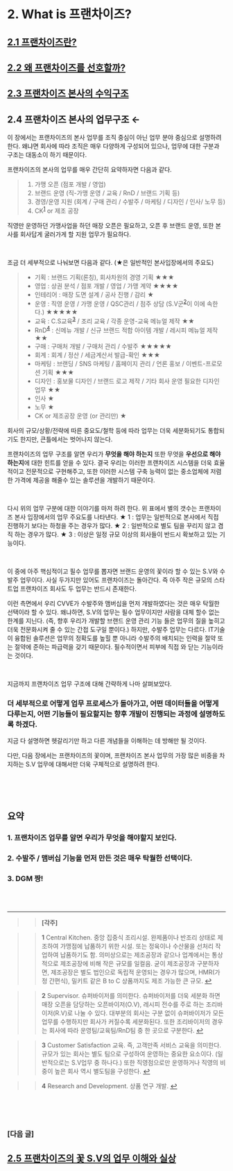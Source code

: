 # 2. What is 프랜차이즈?

## [2.1 프랜차이즈란?](https://github.com/DanielKim0728/blog/blob/master/2.1%20%ED%94%84%EB%9E%9C%EC%B0%A8%EC%9D%B4%EC%A6%88%EB%9E%80%3F%20.md)

## [2.2 왜 프랜차이즈를 선호할까?](https://github.com/DanielKim0728/blog/blob/master/2.2%20%EC%99%9C%20%ED%94%84%EB%9E%9C%EC%B0%A8%EC%9D%B4%EC%A6%88%EB%A5%BC%20%EC%84%A0%ED%98%B8%ED%95%A0%EA%B9%8C%3F.md)

## [2.3 프랜차이즈 본사의 수익구조](https://github.com/DanielKim0728/blog/blob/master/2.3%20%ED%94%84%EB%9E%9C%EC%B0%A8%EC%9D%B4%EC%A6%88%20%EB%B3%B8%EC%82%AC%EC%9D%98%20%EC%88%98%EC%9D%B5%EA%B5%AC%EC%A1%B0.md)

## 2.4 프랜차이즈 본사의 업무구조 ←

이 장에서는 프랜차이즈의 본사 업무를 조직 중심이 아닌 업무 분야 중심으로 설명하려 한다.
왜냐면 회사에 따라 조직은 매우 다양하게 구성되어 있으나, 업무에 대한 구분과 구조는 대동소이 하기 때문이다.


프랜차이즈의 본사의 업무를 매우 간단히 요약하자면 다음과 같다.
> 1. 가맹 오픈 (점포 개발 / 영업)
> 2. 브랜드 운영 (직-가맹 운영 / 교육 / RnD / 브랜드 기획 등)
> 3. 경영/운영 지원 (회계 / 구매 관리 / 수발주 / 마케팅 / 디자인 / 인사/ 노무 등)
> 4. CK<sup id="a1">[1](#footnote1)</sup> or 제조 공장

직영만 운영하던 가맹사업을 하던 매장 오픈은 필요하고, 오픈 후 브랜드 운영, 또한 본사를 회사답게 굴러가게 할 지원 업무가 필요하다.

<br>

조금 더 세부적으로 나눠보면 다음과 같다. (★은 일반적인 본사입장에서의 주요도)
> - 기획 : 브랜드 기획(론칭), 회사차원의 경영 기획 ★★★
> - 영업 : 상권 분석 / 점포 개발 / 영업 / 가맹 계약 ★★★★
> - 인테리어 : 매장 도면 설계 / 공사 진행 / 감리 ★
> - 운영 : 직영 운영 / 가맹 운영 / QSC관리 / 점주 상담 (S.V군<sup id="a2">[2](#footnote2)</sup>이 이에 속한다.)  ★★★★★
> - 교육 : C.S교육<sup id="a3">[3](#footnote3)</sup> / 조리 교육 / 각종 운영-교육 메뉴얼 제작 ★★
> - RnD<sup id="a4">[4](#footnote4)</sup>  : 신메뉴 개발 / 신규 브랜드 적합 아이템 개발 / 레시피 메뉴얼 제작 ★★
> - 구매 : 구매처 개발 / 구매처 관리 / 수발주 ★★★★★
> - 회계 : 회계 / 정산 / 세금계산서 발급-확인 ★★★
> - 마케팅 : 브랜딩 / SNS 마케팅 / 홈페이지 관리 / 언론 홍보 / 이벤트-프로모션 기획 ★★★
> - 디자인 : 홍보물 디자인 / 브랜드 로고 제작 / 기타 회사 운영 필요한 디자인 업무 ★★
> - 인사 ★
> - 노무 ★
> - CK or 제조공장 운영 (or 관리만) ★

회사의 규모/상황/전략에 따른 중요도/철학 등에 따라 업무는 더욱 세분화되기도 통합되기도 한지만, 큰틀에서는 벗어나지 않는다. 

프랜차이즈의 업무 구조를 알면 우리가 **무엇을 해야 하는지** 또한 무엇을 **우선으로 해야 하는지**에 대한 힌트를 얻을 수 있다.
결국 우리는 이러한 프랜차이즈 시스템을 더욱 효율적이고 전문적으로 구현해주고, 또한 이러한 시스템 구축 능력이 없는 중소업체에 저렴한 가격에 제공을 해줄수 있는 솔루션을 개발하기 때문이다.

<br>

다시 위의 업무 구분에 대한 이야기를 마저 하려 한다. 위 표에서 별의 갯수는 프랜차이즈 본사 입장에서의 업무 주요도를 나타낸다.
★ 1 : 업무는 일반적으로 본사에서 직접 진행하기 보다는 하청을 주는 경우가 많다.
★ 2 : 일반적으로 별도 팀을 꾸리지 않고 겸직 하는 경우가 많다.
★ 3 : 이상은 일정 규모 이상의 회사들이 반드시 확보하고 있는 기능이다.

<br>

이 중에 아주 핵심적이고 필수 업무를 뽑자면 브랜드 운영의 꽃이라 할 수 있는 S.V와 수발주 업무이다.
사실 두가지만 있어도 프랜차이즈는 돌아간다.
즉 아주 작은 규모의 스타트업 프랜차이즈 회사도 두 업무는 반드시 존재한다.

이런 측면에서 우리 CVVE가 수발주와 맴버십을 먼저 개발하였다는 것은 매우 탁월한 선택이라 할 수 있다.
왜냐하면, S.V의 업무는 필수 업무이지만 사람을 대체 할수 없는 한계를 지닌다. (즉, 향후 우리가 개발할 브랜드 운영 관리 기능 들은 업무의 질을 높히고 더욱 전문화시켜 줄 수 있는 간접 도구일 뿐이다.)
하지만, 수발주 업무는 다르다. IT기술이 융합된 솔루션은 업무의 정확도를 높힐 뿐 아니라 수발주의 배치되는 인력을 절약 또는 절약에 준하는 파급력을 갖기 때문이다. 필수적이면서 피부에 직접 와 닫는 기능이라는 것이다.

<br>

지금까지 프랜차이즈 업무 구조에 대해 간략하게 나마 살펴보았다. 
### 더 세부적으로 어떻게 업무 프로세스가 돌아가고, 어떤 데이터들을 어떻게 다루는지, 어떤 기능들이 필요할지는 향후 개발이 진행되는 과정에 설명하도록 하겠다.
지금 다 설명하면 헷갈리기만 하고 다른 개념들을 이해하는 데 방해만 될 것이다.

다만, 다음 장에서는 프랜차이즈의 꽃이며, 프랜차이즈 본사 업무의 가장 많은 비중을 차지하는 S.V 업무에 대해서만 더욱 구체적으로 설명하려 한다.



<br><br><br>

## 요약
### 1. 프랜차이즈 업무를 알면 우리가 무엇을 해야할지 보인다.
### 2. 수발주 / 맴버십 기능을 먼저 만든 것은 매우 탁월한 선택이다.
### 3. DGM 짱! 
<br>
<br>

---

>> **[각주]**

>><b id="footnote1">1</b> Central Kitchen. 중앙 집중식 조리시설. 완제품이나 반조리 상태로 제조하여 가맹점에 납품하기 위한 시설. 또는 정육이나 수산물을 선처리 작업하여 납품하기도 함. 의미상으로는 제조공장과 같으나 업계에서는 통상적으로 제조공장에 비해 작은 규모를 일컬음. 굳이 제조공장과 구분하자면, 제조공장은 별도 법인으로 독립적 운영되는 경우가 많으며, HMR(가정 간편식), 밀키트 같은 B to C 상품까지도 제조 가능한 큰 규모.  [↩](#a1)

>><b id="footnote2">2</b> Supervisor. 슈퍼바이저를 의미한다. 슈퍼바이저를 더욱 세분화 하면 매장 오픈을 담당하는 오픈바이저(O.V), 레시피 전수를 주로 하는 조리바이저(R.V)로 나눌 수 있다. 대부분의 회사는 구분 없이 슈퍼바이저가 모든 업무를 수행하지만 회사가 커질수록 세분화된다. 또한 조리바이저의 경우는 회사에 따라 운영팀/교육팀/RnD팀 중 한 곳으로 구분한다. [↩](#a2)

>><b id="footnote3">3</b> Customer Satisfaction 교육. 즉, 고객만족 서비스 교육을 의미한다. 규모가 있는 회사는 별도 팀으로 구성하여 운영하는 중요한 요소이다. (일반적으로는 S.V업무 중 하나다.) 또한 직영점으로만 운영하거나 직영의 비중이 높은 회사 역시 별도팀을 구성한다. [↩](#a3)

>><b id="footnote4">4</b> Research and Development. 상품 연구 개발. [↩](#a4)



<br><br><br>

### [다음 글]

## [2.5 프랜차이즈의 꽃 S.V의 업무 이해와 실상](https://github.com/DanielKim0728/blog/blob/master/2.5%20%ED%94%84%EB%9E%9C%EC%B0%A8%EC%9D%B4%EC%A6%88%EC%9D%98%20%EA%BD%83%20S.V%EC%9D%98%20%EC%97%85%EB%AC%B4%20%EC%9D%B4%ED%95%B4%EC%99%80%20%EC%8B%A4%EC%83%81.md)
